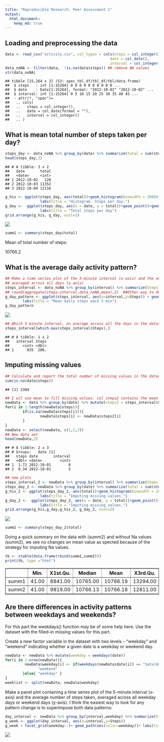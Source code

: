 ```yaml
---
title: "Reproducible Research: Peer Assessment 1"
output: 
  html_document:
    keep_md: true
---
```



## Loading and preprocessing the data


```r
data <- read_csv("activity.csv", col_types = cols(steps = col_integer(), 
                                                date = col_date(), 
                                                interval = col_integer() ))
data_noNA <- filter(data,  !is.na(data$steps)) ## remove NA values
str(data_noNA)
```

```
## tibble [15,264 x 3] (S3: spec_tbl_df/tbl_df/tbl/data.frame)
##  $ steps   : int [1:15264] 0 0 0 0 0 0 0 0 0 0 ...
##  $ date    : Date[1:15264], format: "2012-10-02" "2012-10-02" ...
##  $ interval: int [1:15264] 0 5 10 15 20 25 30 35 40 45 ...
##  - attr(*, "spec")=
##   .. cols(
##   ..   steps = col_integer(),
##   ..   date = col_date(format = ""),
##   ..   interval = col_integer()
##   .. )
```

## What is mean total number of steps taken per day?


```r
steps_day <- data_noNA %>% group_by(date) %>% summarize(total = sum(steps))
head(steps_day,3)
```

```
## # A tibble: 3 x 2
##   date       total
##   <date>     <int>
## 1 2012-10-02   126
## 2 2012-10-03 11352
## 3 2012-10-04 12116
```

```r
g_his <- ggplot(steps_day, aes(total))+geom_histogram(binwidth = 2000)+
                labs(title = "Histogram. Steps per day.")
g_day <-  ggplot(steps_day, aes(x = date, y = total))+geom_point()+geom_path()+
                labs(title = "Total steps per day")
grid.arrange(g_his, g_day, ncol=2)
```

![](PA1_template_files/figure-html/unnamed-chunk-2-1.png)<!-- -->

```r
summ1 <- summary(steps_day$total)
```
Mean of total number of steps:

10766.2

## What is the average daily activity pattern?


```r
## Make a time series plot of the 5-minute interval (x-axis) and the average number of steps taken, 
## averaged across all days (y-axis)
steps_interval <- data_noNA %>% group_by(interval) %>% summarize(Steps = round(mean(steps),2))
## round(aggregate(steps~interval,data_noNA,mean),2)  ##Other way to do the same
g_day_pattern <- ggplot(steps_interval, aes(x=interval,y=Steps)) + geom_path() + 
        labs(title = "Mean daily steps each 5 min")
g_day_pattern
```

![](PA1_template_files/figure-html/unnamed-chunk-3-1.png)<!-- -->

```r
## Which 5-minute interval, on average across all the days in the dataset, contains the maximum number of steps?
steps_interval[which.max(steps_interval$Steps),]
```

```
## # A tibble: 1 x 2
##   interval Steps
##      <int> <dbl>
## 1      835  206.
```


## Imputing missing values


```r
## Calculate and report the total number of missing values in the dataset
sum(is.na(data$steps))
```

```
## [1] 2304
```

```r
## I wil use mean to fill missing values. col steps2 contains the mean values
newData <- data %>% group_by(date) %>% mutate(steps2 = steps_interval$Steps)
for(i in 1:length(newData$steps)){
        if(is.na(newData$steps[i])){
                newData$steps[i] <- newData$steps2[i]
        }
}
newData <- select(newData, c(1,2,3))
## New data set
head(newData,2)
```

```
## # A tibble: 2 x 3
## # Groups:   date [1]
##   steps date       interval
##   <dbl> <date>        <int>
## 1  1.72 2012-10-01        0
## 2  0.34 2012-10-01        5
```

```r
## new plots
steps_interval_2 <- newData %>% group_by(interval) %>% summarize(Steps = round(mean(steps),2))
steps_day_2 <- newData %>% group_by(date) %>% summarize(total = sum(steps))
g_his_2 <- ggplot(steps_day_2, aes(total))+geom_histogram(binwidth = 2000)+
                labs(title = "Imputing missing values.")
g_day_2 <-  ggplot(steps_day_2, aes(x = date, y = total))+geom_point()+geom_path()+
                labs(title = "Imputing missing values.")
grid.arrange(g_his,g_day,g_his_2, g_day_2, ncol=2)
```

![](PA1_template_files/figure-html/unnamed-chunk-4-1.png)<!-- -->

```r
summ2 <- summary(steps_day_2$total)
```

Doing a quick summary on the data with (summ2) and without Na values (summ2), we see no changes on 
mean value as spected because of the strategy for imputing Na values.


```r
tb <- xtable(data.frame(rbind(summ1,summ2)))
print(tb, type ="html")
```

<!-- html table generated in R 4.0.0 by xtable 1.8-4 package -->
<!-- Mon Jun 08 15:40:32 2020 -->
<table border=1>
<tr> <th>  </th> <th> Min. </th> <th> X1st.Qu. </th> <th> Median </th> <th> Mean </th> <th> X3rd.Qu. </th> <th> Max. </th>  </tr>
  <tr> <td align="right"> summ1 </td> <td align="right"> 41.00 </td> <td align="right"> 8841.00 </td> <td align="right"> 10765.00 </td> <td align="right"> 10766.19 </td> <td align="right"> 13294.00 </td> <td align="right"> 21194.00 </td> </tr>
  <tr> <td align="right"> summ2 </td> <td align="right"> 41.00 </td> <td align="right"> 9819.00 </td> <td align="right"> 10766.13 </td> <td align="right"> 10766.18 </td> <td align="right"> 12811.00 </td> <td align="right"> 21194.00 </td> </tr>
   </table>

## Are there differences in activity patterns between weekdays and weekends?

For this part the weekdays() function may be of some help here. Use the dataset with the filled-in missing 
values for this part.

Create a new factor variable in the dataset with two levels – “weekday” and “weekend” indicating whether a given 
date is a weekday or weekend day.


```r
newData <- newData %>% mutate(weekday = weekdays(date))
for(i in 1:nrow(newData)){
         newData$weekday[i] <- if(weekdays(newData$date[i]) == "Saturday" | weekdays(newData$date[i]) == "Sunday"){
               "weekend"
        }else{ "weekday" }
}
weeklist <- split(newData, newData$weekday)
```

Make a panel plot containing a time series plot of the 5-minute interval (x-axis) and the average number of steps
taken, averaged across all weekday days or weekend days (y-axis). I think the easiest way to look for any pattern 
change is to superimpose both data patterns:


```r
day_interval <- newData %>% group_by(interval,weekday) %>% summarize(Steps = round(mean(steps),2))
g_week <- ggplot(day_interval, aes(x=interval,y=Steps)) 
g_week + facet_grid(weekday~.)+ geom_path(aes(color=weekday))+ labs(title = "Time series plot. 5-min interval")
```

![](PA1_template_files/figure-html/unnamed-chunk-7-1.png)<!-- -->
